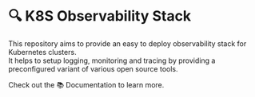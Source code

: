 # 🔍 K8S Observability Stack

This repository aims to provide an easy to deploy observability stack for Kubernetes clusters. \
It helps to setup logging, monitoring and tracing by providing a preconfigured variant of various open source tools.

Check out the 📚 Documentation to learn more.
